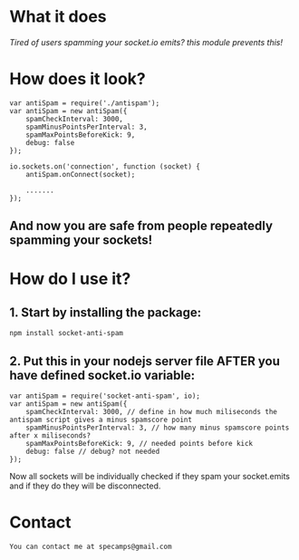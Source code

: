 # What it does

###### Tired of users spamming your socket.io emits? this module prevents this! ######


# How does it look?
	var antiSpam = require('./antispam');
	var antiSpam = new antiSpam({
		spamCheckInterval: 3000,
		spamMinusPointsPerInterval: 3,
		spamMaxPointsBeforeKick: 9,
		debug: false
	});
	
	io.sockets.on('connection', function (socket) {
		antiSpam.onConnect(socket);
		
		.......
	});

## And now you are safe from people repeatedly spamming your sockets!


#  How do I use it?

## 1. Start by installing the package:
    npm install socket-anti-spam

## 2. Put this in your nodejs server file AFTER you have defined socket.io variable:
	var antiSpam = require('socket-anti-spam', io);
	var antiSpam = new antiSpam({
		spamCheckInterval: 3000, // define in how much miliseconds the antispam script gives a minus spamscore point
		spamMinusPointsPerInterval: 3, // how many minus spamscore points after x miliseconds?
		spamMaxPointsBeforeKick: 9, // needed points before kick
		debug: false // debug? not needed
	});
	
Now all sockets will be individually checked if they spam your socket.emits and if they do they will be disconnected.

# Contact
    You can contact me at specamps@gmail.com